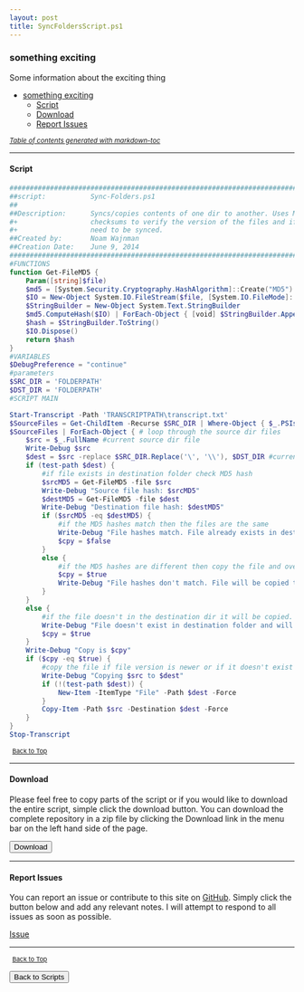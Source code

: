 ```yaml
---
layout: post
title: SyncFoldersScript.ps1
---
```


### something exciting

Some information about the exciting thing

- [something exciting](#something-exciting)
  - [Script](#script)
  - [Download](#download)
  - [Report Issues](#report-issues)

<small><i><a href='http://ecotrust-canada.github.io/markdown-toc/'>Table of contents generated with markdown-toc</a></i></small>

---

#### Script

```powershell
###############################################################################
##script:           Sync-Folders.ps1
##
##Description:      Syncs/copies contents of one dir to another. Uses MD5
#+                  checksums to verify the version of the files and if they
#+                  need to be synced.
##Created by:       Noam Wajnman
##Creation Date:    June 9, 2014
###############################################################################
#FUNCTIONS
function Get-FileMD5 {
    Param([string]$file)
    $md5 = [System.Security.Cryptography.HashAlgorithm]::Create("MD5")
    $IO = New-Object System.IO.FileStream($file, [System.IO.FileMode]::Open)
    $StringBuilder = New-Object System.Text.StringBuilder
    $md5.ComputeHash($IO) | ForEach-Object { [void] $StringBuilder.Append($_.ToString("x2")) }
    $hash = $StringBuilder.ToString()
    $IO.Dispose()
    return $hash
}
#VARIABLES
$DebugPreference = "continue"
#parameters
$SRC_DIR = 'FOLDERPATH'
$DST_DIR = 'FOLDERPATH'
#SCRIPT MAIN

Start-Transcript -Path 'TRANSCRIPTPATH\transcript.txt'
$SourceFiles = Get-ChildItem -Recurse $SRC_DIR | Where-Object { $_.PSIsContainer -eq $false } #get the files in the source dir.
$SourceFiles | ForEach-Object { # loop through the source dir files
    $src = $_.FullName #current source dir file
    Write-Debug $src
    $dest = $src -replace $SRC_DIR.Replace('\', '\\'), $DST_DIR #current destination dir file
    if (test-path $dest) {
        #if file exists in destination folder check MD5 hash
        $srcMD5 = Get-FileMD5 -file $src
        Write-Debug "Source file hash: $srcMD5"
        $destMD5 = Get-FileMD5 -file $dest
        Write-Debug "Destination file hash: $destMD5"
        if ($srcMD5 -eq $destMD5) {
            #if the MD5 hashes match then the files are the same
            Write-Debug "File hashes match. File already exists in destination folder and will be skipped."
            $cpy = $false
        }
        else {
            #if the MD5 hashes are different then copy the file and overwrite the older version in the destination dir
            $cpy = $true
            Write-Debug "File hashes don't match. File will be copied to destination folder."
        }
    }
    else {
        #if the file doesn't in the destination dir it will be copied.
        Write-Debug "File doesn't exist in destination folder and will be copied."
        $cpy = $true
    }
    Write-Debug "Copy is $cpy"
    if ($cpy -eq $true) {
        #copy the file if file version is newer or if it doesn't exist in the destination dir.
        Write-Debug "Copying $src to $dest"
        if (!(test-path $dest)) {
            New-Item -ItemType "File" -Path $dest -Force
        }
        Copy-Item -Path $src -Destination $dest -Force
    }
}
Stop-Transcript
```

<span style="font-size:11px;"><a href="#"><i class="fas fa-caret-up" aria-hidden="true" style="color: white; margin-right:5px;"></i>Back to Top</a></span>

---

#### Download

Please feel free to copy parts of the script or if you would like to download the entire script, simple click the download button. You can download the complete repository in a zip file by clicking the Download link in the menu bar on the left hand side of the page.

<button class="btn" type="submit" onclick="window.open('/PowerShell/scripts/fileManagement/SyncFoldersScript.ps1')">
    <i class="fa fa-cloud-download-alt">
    </i>
        Download
</button>

---

#### Report Issues

You can report an issue or contribute to this site on <a href="https://github.com/BanterBoy/scripts-blog/issues">GitHub</a>. Simply click the button below and add any relevant notes. I will attempt to respond to all issues as soon as possible.

<!-- Place this tag where you want the button to render. -->

<a class="github-button" href="https://github.com/BanterBoy/scripts-blog/issues/new?title=SyncFoldersScript.ps1&body=There is a problem with this function. Please find details below." data-show-count="true" aria-label="Issue BanterBoy/scripts-blog on GitHub">Issue</a>

---

<span style="font-size:11px;"><a href="#"><i class="fas fa-caret-up" aria-hidden="true" style="color: white; margin-right:5px;"></i>Back to Top</a></span>

<a href="/menu/_pages/scripts.html">
    <button class="btn">
        <i class='fas fa-reply'>
        </i>
            Back to Scripts
    </button>
</a>

[1]: http://ecotrust-canada.github.io/markdown-toc
[2]: https://github.com/googlearchive/code-prettify
